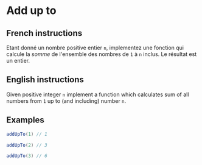 # Add up to

## French instructions

Etant donné un nombre positive entier `n`, implementez une fonction qui calcule la *somme* de l'ensemble des nombres de `1` à `n` inclus.
Le résultat est un entier.

## English instructions

Given positive integer `n` implement a function which calculates sum of all numbers from `1` up to (and including)
number `n`.

## Examples

```groovy
addUpTo(1) // 1

addUpTo(2) // 3

addUpTo(3) // 6
```